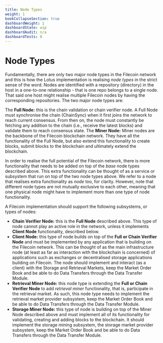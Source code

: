 ```yaml
---
title: Node Types
weight: 1
bookCollapseSection: true
dashboardWeight: 1
dashboardState: wip
dashboardAudit: n/a
dashboardTests: 0
---
```


# Node Types

Fundamentally, there are only two major node types in the Filecoin network and this is how the Lotus implementation is realising _node types_ in the strict sense of the word. Nodes are identified with a repository (directory) in the host in a one-to-one relationship - that is one repo belongs to a single node. That said one host might realise multiple Filecoin nodes by having the corresponding repositories. The two major node types are:

The **Full Node:** this is the chain validation or chain verifier node. A Full Node must synchronise the chain (ChainSync) when it first joins the network to reach current consensus. From then on, the node must constantly be fetching any addition to the chain (i.e., receive the latest blocks) and validate them to reach consensus state.
The **Miner Node:** Miner nodes are the backbone of the Filecoin blockchain network. They have all the functionality of the Full Node, but also extend this functionality to create blocks, submit blocks to the blockchain and ultimately extend the blockchain.

In order to realise the full potential of the Filecoin network, there is more functionality that needs to be added on top of the _base_ node types described above. This extra functionality can be thought of as a service or subsystem that run on top of the two node types above. We refer to a node that realises extra functionality as _node_ too, for clarity. However, note that different node types are not mutually exclusive to each other, meaning that one physical node might have to implement more than one type of node functionality.

A Filecoin implementation should support the following subsystems, or types of nodes:

- **Chain Verifier Node:** this is the **Full Node** described above. This type of node cannot play an active role in the network, unless it implements **Client Node** functionality, described below.
- **Client Node:** this type of node builds on top of the **Full or Chain Verifier Node** and must be implemented by any application that is building on the Filecoin network. This can be thought of as the main infrastructure node (at least as far as interaction with the blockchain is concerned) of applications such as exchanges or decentralised storage applications building on Filecoin. The node should implement and interact (as a client) with the Storage and Retrieval Markets, keep the Market Order Book and be able to do Data Transfers through the Data Transfer Module.
- **Retrieval Miner Node:** this node type is extending the **Full or Chain Verifier Node** to add _retrieval miner_ functionality, that is, participate in the retrieval market. As such, this node type needs to implement the retrieval market provider subsystem, keep the Market Order Book and be able to do Data Transfers through the Data Transfer Module.
- **Storage Miner Node:** this type of node is building on top of the Miner Node described above and must implement all of its functionality for validating, creating and adding blocks to the blockchain. It should implement the storage mining subsystem, the storage market provider subsystem, keep the Market Order Book and be able to do Data Transfers through the Data Transfer Module.

